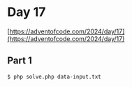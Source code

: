 # Day 17

[https://adventofcode.com/2024/day/17](https://adventofcode.com/2024/day/17)

## Part 1

```
$ php solve.php data-input.txt
```
